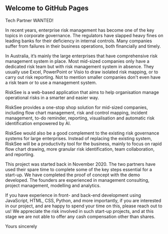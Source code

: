 ## Welcome to GitHub Pages

Tech Partner WANTED!

In recent years, enterprise risk management has become one of the key topics in corporate governance. The regulators have slapped heavy fines on leading banks for their deficiency in internal controls. Many companies suffer from failures in their business operations, both financially and timely.

In Australia, it’s mainly the large enterprises that have comprehensive risk management system in place. Most mid-sized companies only have a dedicated risk team but with risk management system in absence. They usually use Excel, PowerPoint or Visio to draw isolated risk mapping, or to carry out risk reporting. Not to mention smaller companies don't even have a risk team or to use a management system.

RiskSee is a web-based application that aims to help organisation manage operational risks in a smarter and easier way. 

RiskSee provides a one-stop shop solution for mid-sized companies, including flow chart management, risk and control mapping, incident management, to-do reminder, reporting, visualisation and automatic risk identification empowered by AI.

RiskSee would also be a good complement to the existing risk governance systems for large enterprises. Instead of replacing the existing system, RiskSee will be a productivity tool for the business, mainly to focus on rapid flow chart drawing, more granular risk identification, team collaboration, and reporting.

This project was started back in November 2020. The two partners have used their spare time to complete some of the key steps essential for a start-up. We have completed the proof of concept with the demo developed. The founders are experienced in management consulting, project management, modelling and analytics.

If you have experience in front- and back-end development using JavaScript, HTML, CSS, Python, and more importantly, if you are interested in our project, and are happy to spend your time on this, please reach out to us! We appreciate the risk involved in such start-up projects, and at this stage we are not able to offer any cash compensation other than shares. 

Yours sincerely

